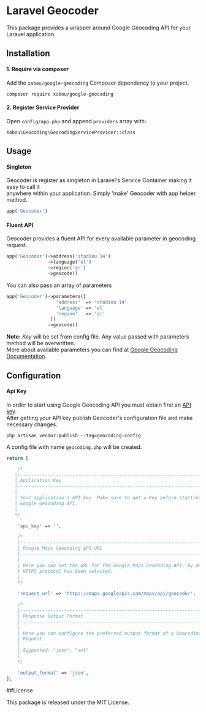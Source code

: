 # Laravel Geocoder
This package provides a wrapper around Google Geocoding API for your Laravel application. 

## Installation

#### 1. Require via composer
Add the `xabou/google-geocoding` Composer dependency to your project.
```
composer require xabou/google-geocoding
```

#### 2. Register Service Provider
Open `config/app.php` and append `providers` array with:

```
Xabou\Geocoding\GeocodingServiceProvider::class
```
## Usage

#### Singleton
Geocoder is register as singleton in Laravel's Service Container making it easy to call it  
anywhere within your application. Simply 'make' Geocoder with app helper method.

```php
app('Geocoder')
```

#### Fluent API
Geocoder provides a fluent API for every available parameter in geocoding request.
```php
app('Geocoder')->address('stadiou 14')
               ->language('el')
               ->region('gr')
               ->geocode()
```

You can also pass an array of parameters
```php
app('Geocoder')->parameters([
                  'address'  => 'stadiou 14'
                  'language' => 'el'
                  'region'   => 'gr'
                ])
               ->geocode()
```

**Note:** *Key* will be set from config file. Any value passed with parameters method will be overwritten.  
More about available parameters you can find at 
[Google Geocoding Documentation](https://developers.google.com/maps/documentation/geocoding/intro#geocoding).  

## Configuration

#### Api Key
In order to start using Google Geocoding API you must obtain first an 
[API key](https://developers.google.com/maps/documentation/geocoding/start#api_key).  
After getting your API key publish Geocoder's configuration file and make necessary changes.

```
php artisan vendor:publish --tag=geocoding-config
```

A config file with name `geocoding.php` will be created.

```php
return [

    /*
   |--------------------------------------------------------------------------
   | Application Key
   |--------------------------------------------------------------------------
   |
   | Your application's API key. Make sure to get a Key before starting using
   | Google Geocoding API.
   |
   */

    'api_key' => '',

    /*
    |--------------------------------------------------------------------------
    | Google Maps Geocoding API URL
    |--------------------------------------------------------------------------
    |
    | Here you san set the URL for the Google Maps Geocoding API. By default,
    | HTTPS protocol has been selected.
    |
    */

    'request_url' => 'https://maps.googleapis.com/maps/api/geocode/',

    /*
    |--------------------------------------------------------------------------
    | Response Output Format
    |--------------------------------------------------------------------------
    |
    | Here you can configure the preferred output format of a Geocoding
    | Request.
    |
    | Supported: "json", "xml"
    |
    */

    'output_format' => 'json',
];
```
##License

This package is released under the MIT License.
